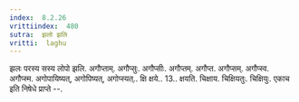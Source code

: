 ```yaml
---
index:  8.2.26
vrittiindex:  480
sutra:  झलो झलि
vritti:  laghu 
---
```


झलः परस्य सस्य लोपो झलि. अगौप्ताम्. अगौप्सुः. अगौप्सीः. अगौप्तम्. अगौप्त. अगौप्सम्. अगौप्स्व. अगौप्स्म. अगोपायिष्यत्, अगोपिष्यत्, अगोप्स्यत्.. क्षि क्षये.. 13.. क्षयति. चिक्षाय. चिक्षियतुः. चिक्षियुः. एकाच इति निषेधे प्राप्ते --.

